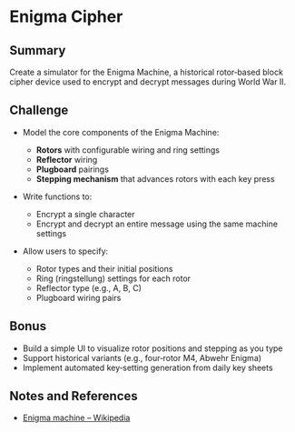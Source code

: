 ﻿# Enigma Cipher

## Summary

Create a simulator for the Enigma Machine, a historical rotor‑based block cipher device used to encrypt and decrypt messages during World War II.

## Challenge

- Model the core components of the Enigma Machine:

  - **Rotors** with configurable wiring and ring settings
  - **Reflector** wiring
  - **Plugboard** pairings
  - **Stepping mechanism** that advances rotors with each key press

- Write functions to:

  - Encrypt a single character
  - Encrypt and decrypt an entire message using the same machine settings

- Allow users to specify:

  - Rotor types and their initial positions
  - Ring (ringstellung) settings for each rotor
  - Reflector type (e.g., A, B, C)
  - Plugboard wiring pairs

## Bonus

- Build a simple UI to visualize rotor positions and stepping as you type
- Support historical variants (e.g., four‑rotor M4, Abwehr Enigma)
- Implement automated key‐setting generation from daily key sheets

## Notes and References

- [Enigma machine – Wikipedia](https://en.wikipedia.org/wiki/Enigma_machine)
